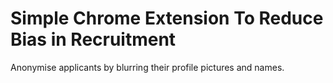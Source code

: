 # Simple Chrome Extension To Reduce Bias in Recruitment
Anonymise applicants by blurring their profile pictures and names.
